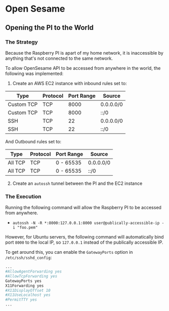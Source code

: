 # Open Sesame

## Opening the PI to the World

### The Strategy

Because the Raspberry PI is apart of my home network, it is inaccessible by anything that's not connected to the same network.

To allow OpenSesame API to be accessed from anywhere in the world, the following was implemented:

1. Create an AWS EC2 instance with inbound rules set to:

| Type  | Protocol | Port Range | Source |
| ----- | -------- | ---------- | ------ |
| Custom TCP | TCP | 8000 | 0.0.0.0/0 |
| Custom TCP | TCP | 8000 | ::/0 |
| SSH | TCP | 22 | 0.0.0.0/0 |
| SSH | TCP | 22 | ::/0 |

And Outbound rules set to:

| Type  | Protocol | Port Range | Source |
| ----- | -------- | ---------- | ------ |
| All TCP | TCP | 0 - 65535 | 0.0.0.0/0 |
| All TCP | TCP | 0 - 65535 | ::/0 |

2. Create an `autossh` tunnel between the PI and the EC2 instance

### The Execution

Running the following command will allow the Raspberry PI to be accessed from anywhere.

- `autossh -N -R *:8000:127.0.0.1:8000 user@publically-accessible-ip -i "foo.pem"`

However, for Ubuntu servers, the following command will automatically bind port `8000` to the local IP, so `127.0.0.1` instead of the publically accessible IP.

To get around this, you can enable the `GatewayPorts` option in `/etc/ssh/sshd_config`:

```bash
...
#AllowAgentForwarding yes
#AllowTcpForwarding yes
GatewayPorts yes
X11Forwarding yes
#X11DisplayOffset 10
#X11UseLocalhost yes
#PermitTTY yes
...
```

